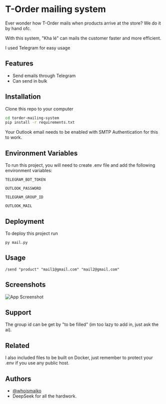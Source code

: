 
# T-Order mailing system

Ever wonder how T-Order mails when products arrive at the store? We do it by hand ofc.

With this system, "Kha lé" can mails the customer faster and more efficient.

I used Telegram for easy usage




## Features

- Send emails through Telegram
- Can send in bulk


## Installation

Clone this repo to your computer

```bash
cd torder-mailing-system
pip install -r requirements.txt
```
Your Outlook email needs to be enabled with SMTP Authentication for this to work.
    
## Environment Variables

To run this project, you will need to create .env file and add the following environment variables:

`TELEGRAM_BOT_TOKEN`

`OUTLOOK_PASSWORD`

`TELEGRAM_GROUP_ID`

`OUTLOOK_MAIL`


## Deployment

To deploy this project run

```
py mail.py
```


## Usage
```
/send "product" "mail1@gmail.com" "mail2@gmail.com"
```


## Screenshots

![App Screenshot](https://media.discordapp.net/attachments/1040945390079455244/1351589298784309408/image.png?ex=67daed20&is=67d99ba0&hm=a588d6d34cef81a52d57bf5690863b949327ad578f153778642d823c673fcdf5&=&format=webp&quality=lossless)


## Support


The group id can be get by "to be filled" (im too lazy to add in, just ask the ai).


## Related

I also included files to be built on Docker, just remember to protect your .env if you use any public host.



## Authors

- [@whoismaiko](https://www.github.com/whoismaiko)
- DeepSeek for all the hardwork.

